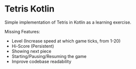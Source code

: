 # Tetris Kotlin

Simple implementation of Tetris in Kotlin as a learning exercise.

Missing Features:

- Level (Increase speed at which game ticks, from 1-20)
- Hi-Score (Persistent)
- Showing next piece
- Starting/Pausing/Resuming the game
- Improve codebase readability
